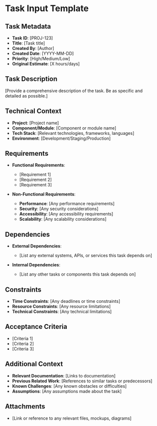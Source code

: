 # Task Input Template

## Task Metadata
- **Task ID**: [PROJ-123]
- **Title**: [Task title]
- **Created By**: [Author]
- **Created Date**: [YYYY-MM-DD]
- **Priority**: [High/Medium/Low]
- **Original Estimate**: [X hours/days]

## Task Description
[Provide a comprehensive description of the task. Be as specific and detailed as possible.]

## Technical Context
- **Project**: [Project name]
- **Component/Module**: [Component or module name]
- **Tech Stack**: [Relevant technologies, frameworks, languages]
- **Environment**: [Development/Staging/Production]

## Requirements
- **Functional Requirements**: 
  * [Requirement 1]
  * [Requirement 2]
  * [Requirement 3]

- **Non-Functional Requirements**:
  * **Performance**: [Any performance requirements]
  * **Security**: [Any security considerations]
  * **Accessibility**: [Any accessibility requirements]
  * **Scalability**: [Any scalability considerations]

## Dependencies
- **External Dependencies**:
  * [List any external systems, APIs, or services this task depends on]
  
- **Internal Dependencies**:
  * [List any other tasks or components this task depends on]

## Constraints
- **Time Constraints**: [Any deadlines or time constraints]
- **Resource Constraints**: [Any resource limitations]
- **Technical Constraints**: [Any technical limitations]

## Acceptance Criteria
- [Criteria 1]
- [Criteria 2]
- [Criteria 3]

## Additional Context
- **Relevant Documentation**: [Links to documentation]
- **Previous Related Work**: [References to similar tasks or predecessors]
- **Known Challenges**: [Any known obstacles or difficulties]
- **Assumptions**: [Any assumptions made about the task]

## Attachments
- [Link or reference to any relevant files, mockups, diagrams] 